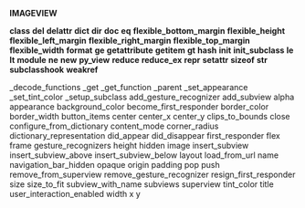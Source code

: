 **IMAGEVIEW**

__class__
__del__
__delattr__
__dict__
__dir__
__doc__
__eq__
__flexible_bottom_margin__
__flexible_height__
__flexible_left_margin__
__flexible_right_margin__
__flexible_top_margin__
__flexible_width__
__format__
__ge__
__getattribute__
__getitem__
__gt__
__hash__
__init__
__init_subclass__
__le__
__lt__
__module__
__ne__
__new__
__py_view__
__reduce__
__reduce_ex__
__repr__
__setattr__
__sizeof__
__str__
__subclasshook__
__weakref__

_decode_functions
_get
_get_function
_parent
_set_appearance
_set_tint_color
_setup_subclass
 add_gesture_recognizer
 add_subview
 alpha
 appearance
 background_color
 become_first_responder
 border_color
 border_width
 button_items
 center
 center_x
 center_y
 clips_to_bounds
 close
 configure_from_dictionary
 content_mode
 corner_radius
 dictionary_representation
 did_appear
 did_disappear
 first_responder
 flex
 frame
 gesture_recognizers
 height
 hidden
 image
 insert_subview
 insert_subview_above
 insert_subview_below
 layout
 load_from_url
 name
 navigation_bar_hidden
 opaque
 origin
 padding
 pop
 push
 remove_from_superview
 remove_gesture_recognizer
 resign_first_responder
 size
 size_to_fit
 subview_with_name
 subviews
 superview
 tint_color
 title
 user_interaction_enabled
 width
 x
 y